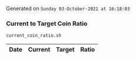 Generated on `Sunday 03-October-2021 at 16:18:03`

### Current to Target Coin Ratio
`current_coin_ratio.sh`

Date|Current|Target|Ratio
---|---|---|---
